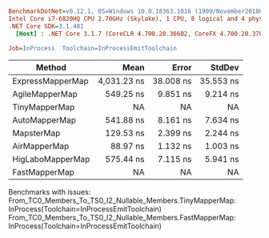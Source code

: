 ``` ini

BenchmarkDotNet=v0.12.1, OS=Windows 10.0.18363.1016 (1909/November2018Update/19H2)
Intel Core i7-6820HQ CPU 2.70GHz (Skylake), 1 CPU, 8 logical and 4 physical cores
.NET Core SDK=3.1.401
  [Host] : .NET Core 3.1.7 (CoreCLR 4.700.20.36602, CoreFX 4.700.20.37001), X64 RyuJIT

Job=InProcess  Toolchain=InProcessEmitToolchain  

```
|           Method |        Mean |     Error |    StdDev |
|----------------- |------------:|----------:|----------:|
| ExpressMapperMap | 4,031.23 ns | 38.008 ns | 35.553 ns |
|   AgileMapperMap |   549.25 ns |  9.851 ns |  9.214 ns |
|    TinyMapperMap |          NA |        NA |        NA |
|    AutoMapperMap |   541.88 ns |  8.161 ns |  7.634 ns |
|       MapsterMap |   129.53 ns |  2.399 ns |  2.244 ns |
|     AirMapperMap |    88.97 ns |  1.132 ns |  1.003 ns |
| HigLaboMapperMap |   575.44 ns |  7.115 ns |  5.941 ns |
|    FastMapperMap |          NA |        NA |        NA |

Benchmarks with issues:
  From_TC0_Members_To_TS0_I2_Nullable_Members.TinyMapperMap: InProcess(Toolchain=InProcessEmitToolchain)
  From_TC0_Members_To_TS0_I2_Nullable_Members.FastMapperMap: InProcess(Toolchain=InProcessEmitToolchain)
